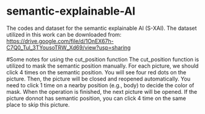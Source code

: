 # semantic-explainable-AI
The codes and dataset for the semantic explainable AI (S-XAI).
The dataset utilized in this work can be downloaded from:
https://drive.google.com/file/d/1OnEX67h-C7Q0_Tul_3TYousoTRW_Xd69/view?usp=sharing


#Some notes for using the cut_position function
The cut_position function is utilized to mask the semantic position manually. For each picture, we should click 4 times on the semantic position. You will see four red dots on the picture. Then, the picture will be closed and reopened automatically. You need to click 1 time on a nearby position (e.g., body) to decide the color of mask. When the operation is finished, the next picture will be opened. If the picture donnot has semantic position, you can click 4 time on the same place to skip this picture. 
